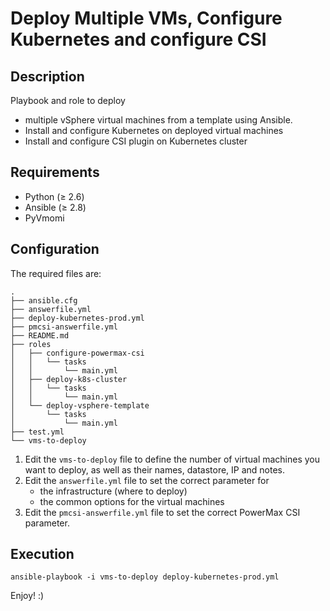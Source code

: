 # Deploy Multiple VMs, Configure Kubernetes and configure CSI

## Description

Playbook and role to deploy 
- multiple vSphere virtual machines from a template using Ansible. 
- Install and configure Kubernetes on deployed virtual machines
- Install and configure CSI plugin on Kubernetes cluster

## Requirements
* Python (≥ 2.6)
* Ansible (≥ 2.8)
* PyVmomi


## Configuration
The required files are:
```
.
├── ansible.cfg
├── answerfile.yml
├── deploy-kubernetes-prod.yml
├── pmcsi-answerfile.yml
├── README.md
├── roles
│   ├── configure-powermax-csi
│   │   └── tasks
│   │       └── main.yml
│   ├── deploy-k8s-cluster
│   │   └── tasks
│   │       └── main.yml
│   └── deploy-vsphere-template
│       └── tasks
│           └── main.yml
├── test.yml
└── vms-to-deploy

```

1. Edit the ```vms-to-deploy``` file to define the number of virtual machines you want to deploy, as well as their names, datastore, IP and notes.
2. Edit the ```answerfile.yml``` file to set the correct parameter for
    * the infrastructure (where to deploy)
    * the common options for the virtual machines
3. Edit the ```pmcsi-answerfile.yml``` file to set the correct PowerMax CSI parameter.


## Execution

```
ansible-playbook -i vms-to-deploy deploy-kubernetes-prod.yml
```

Enjoy! :)
